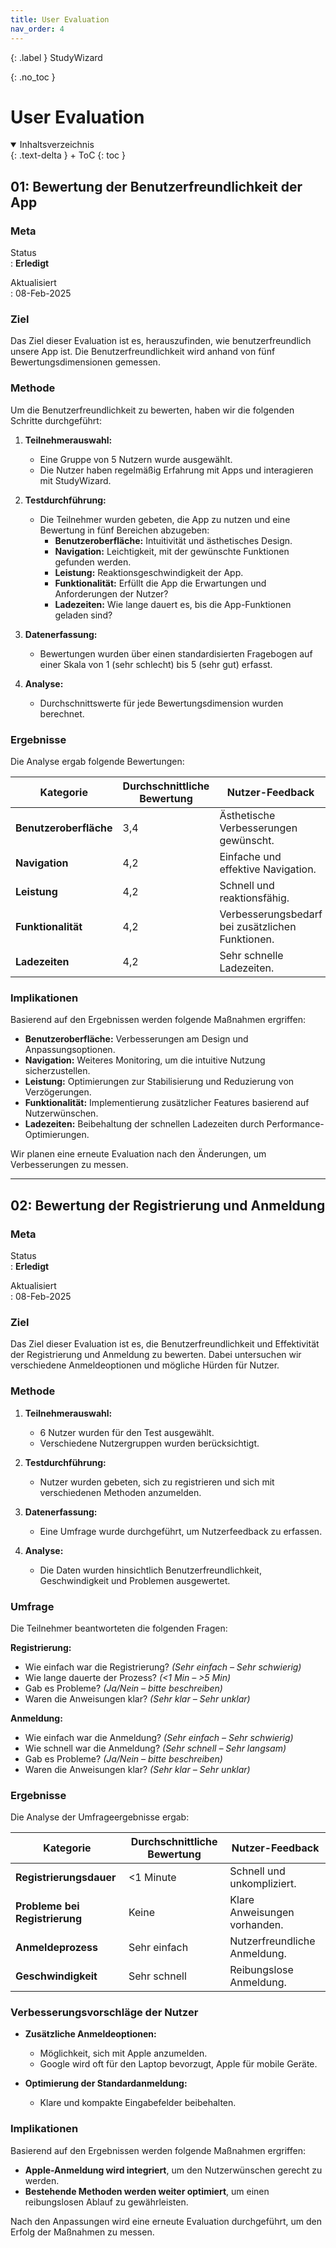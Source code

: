 ```yaml
---
title: User Evaluation
nav_order: 4
---
```


{: .label }
StudyWizard

{: .no_toc }
# User Evaluation

<details open markdown="block">
{: .text-delta }
<summary>Inhaltsverzeichnis</summary>
+ ToC
{: toc }
</details>

## 01: Bewertung der Benutzerfreundlichkeit der App

### Meta

Status  
: **Erledigt**  

Aktualisiert  
: 08-Feb-2025  

### Ziel

Das Ziel dieser Evaluation ist es, herauszufinden, wie benutzerfreundlich unsere App ist. Die Benutzerfreundlichkeit wird anhand von fünf Bewertungsdimensionen gemessen.

### Methode

Um die Benutzerfreundlichkeit zu bewerten, haben wir die folgenden Schritte durchgeführt:

1. **Teilnehmerauswahl:**  
   - Eine Gruppe von 5 Nutzern wurde ausgewählt.  
   - Die Nutzer haben regelmäßig Erfahrung mit Apps und interagieren mit StudyWizard.  

2. **Testdurchführung:**  
   - Die Teilnehmer wurden gebeten, die App zu nutzen und eine Bewertung in fünf Bereichen abzugeben:  
     - **Benutzeroberfläche:** Intuitivität und ästhetisches Design.  
     - **Navigation:** Leichtigkeit, mit der gewünschte Funktionen gefunden werden.  
     - **Leistung:** Reaktionsgeschwindigkeit der App.  
     - **Funktionalität:** Erfüllt die App die Erwartungen und Anforderungen der Nutzer?  
     - **Ladezeiten:** Wie lange dauert es, bis die App-Funktionen geladen sind?  

3. **Datenerfassung:**  
   - Bewertungen wurden über einen standardisierten Fragebogen auf einer Skala von 1 (sehr schlecht) bis 5 (sehr gut) erfasst.  

4. **Analyse:**  
   - Durchschnittswerte für jede Bewertungsdimension wurden berechnet.  

### Ergebnisse

Die Analyse ergab folgende Bewertungen:  

| Kategorie            | Durchschnittliche Bewertung | Nutzer-Feedback |
|----------------------|--------------------------|----------------|
| **Benutzeroberfläche** | 3,4 | Ästhetische Verbesserungen gewünscht. |
| **Navigation**       | 4,2 | Einfache und effektive Navigation. |
| **Leistung**         | 4,2 | Schnell und reaktionsfähig. |
| **Funktionalität**   | 4,2 | Verbesserungsbedarf bei zusätzlichen Funktionen. |
| **Ladezeiten**       | 4,2 | Sehr schnelle Ladezeiten. |

### Implikationen

Basierend auf den Ergebnissen werden folgende Maßnahmen ergriffen:  

- **Benutzeroberfläche:** Verbesserungen am Design und Anpassungsoptionen.  
- **Navigation:** Weiteres Monitoring, um die intuitive Nutzung sicherzustellen.  
- **Leistung:** Optimierungen zur Stabilisierung und Reduzierung von Verzögerungen.  
- **Funktionalität:** Implementierung zusätzlicher Features basierend auf Nutzerwünschen.  
- **Ladezeiten:** Beibehaltung der schnellen Ladezeiten durch Performance-Optimierungen.  

Wir planen eine erneute Evaluation nach den Änderungen, um Verbesserungen zu messen.

---

## 02: Bewertung der Registrierung und Anmeldung

### Meta

Status  
: **Erledigt**  

Aktualisiert  
: 08-Feb-2025  

### Ziel

Das Ziel dieser Evaluation ist es, die Benutzerfreundlichkeit und Effektivität der Registrierung und Anmeldung zu bewerten. Dabei untersuchen wir verschiedene Anmeldeoptionen und mögliche Hürden für Nutzer.

### Methode

1. **Teilnehmerauswahl:**  
   - 6 Nutzer wurden für den Test ausgewählt.  
   - Verschiedene Nutzergruppen wurden berücksichtigt.  

2. **Testdurchführung:**  
   - Nutzer wurden gebeten, sich zu registrieren und sich mit verschiedenen Methoden anzumelden.  

3. **Datenerfassung:**  
   - Eine Umfrage wurde durchgeführt, um Nutzerfeedback zu erfassen.  

4. **Analyse:**  
   - Die Daten wurden hinsichtlich Benutzerfreundlichkeit, Geschwindigkeit und Problemen ausgewertet.  

### Umfrage

Die Teilnehmer beantworteten die folgenden Fragen:

**Registrierung:**  
- Wie einfach war die Registrierung? *(Sehr einfach – Sehr schwierig)*  
- Wie lange dauerte der Prozess? *(<1 Min – >5 Min)*  
- Gab es Probleme? *(Ja/Nein – bitte beschreiben)*  
- Waren die Anweisungen klar? *(Sehr klar – Sehr unklar)*  

**Anmeldung:**  
- Wie einfach war die Anmeldung? *(Sehr einfach – Sehr schwierig)*  
- Wie schnell war die Anmeldung? *(Sehr schnell – Sehr langsam)*  
- Gab es Probleme? *(Ja/Nein – bitte beschreiben)*  
- Waren die Anweisungen klar? *(Sehr klar – Sehr unklar)*  

### Ergebnisse

Die Analyse der Umfrageergebnisse ergab:  

| Kategorie            | Durchschnittliche Bewertung | Nutzer-Feedback |
|----------------------|--------------------------|----------------|
| **Registrierungsdauer** | <1 Minute | Schnell und unkompliziert. |
| **Probleme bei Registrierung** | Keine | Klare Anweisungen vorhanden. |
| **Anmeldeprozess** | Sehr einfach | Nutzerfreundliche Anmeldung. |
| **Geschwindigkeit** | Sehr schnell | Reibungslose Anmeldung. |

### Verbesserungsvorschläge der Nutzer

- **Zusätzliche Anmeldeoptionen:**  
  - Möglichkeit, sich mit Apple anzumelden.  
  - Google wird oft für den Laptop bevorzugt, Apple für mobile Geräte.  

- **Optimierung der Standardanmeldung:**  
  - Klare und kompakte Eingabefelder beibehalten.  

### Implikationen

Basierend auf den Ergebnissen werden folgende Maßnahmen ergriffen:  

- **Apple-Anmeldung wird integriert**, um den Nutzerwünschen gerecht zu werden.  
- **Bestehende Methoden werden weiter optimiert**, um einen reibungslosen Ablauf zu gewährleisten.  

Nach den Anpassungen wird eine erneute Evaluation durchgeführt, um den Erfolg der Maßnahmen zu messen.

